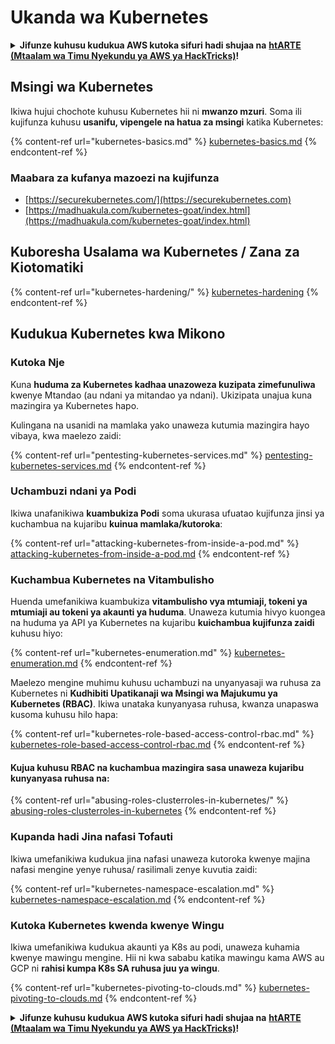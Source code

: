 # Ukanda wa Kubernetes

<details>

<summary><strong>Jifunze kuhusu kudukua AWS kutoka sifuri hadi shujaa na</strong> <a href="https://training.hacktricks.xyz/courses/arte"><strong>htARTE (Mtaalam wa Timu Nyekundu ya AWS ya HackTricks)</strong></a><strong>!</strong></summary>

Njia nyingine za kusaidia HackTricks:

* Ikiwa unataka kuona **kampuni yako ikitangazwa kwenye HackTricks** au **kupakua HackTricks kwa PDF** Angalia [**MIPANGO YA KUJIUNGA**](https://github.com/sponsors/carlospolop)!
* Pata [**bidhaa rasmi za PEASS & HackTricks**](https://peass.creator-spring.com)
* Gundua [**Familia ya PEASS**](https://opensea.io/collection/the-peass-family), mkusanyiko wetu wa kipekee wa [**NFTs**](https://opensea.io/collection/the-peass-family)
* **Jiunge na** 💬 [**Kikundi cha Discord**](https://discord.gg/hRep4RUj7f) au kikundi cha [**telegram**](https://t.me/peass) au **nifuata** kwenye **Twitter** 🐦 [**@carlospolopm**](https://twitter.com/carlospolopm)**.**
* **Shiriki mbinu zako za kudukua kwa kuwasilisha PRs kwa** [**HackTricks**](https://github.com/carlospolop/hacktricks) na [**HackTricks Cloud**](https://github.com/carlospolop/hacktricks-cloud) repos za github.

</details>

## Msingi wa Kubernetes

Ikiwa hujui chochote kuhusu Kubernetes hii ni **mwanzo mzuri**. Soma ili kujifunza kuhusu **usanifu, vipengele na hatua za msingi** katika Kubernetes:

{% content-ref url="kubernetes-basics.md" %}
[kubernetes-basics.md](kubernetes-basics.md)
{% endcontent-ref %}

### Maabara za kufanya mazoezi na kujifunza

* [https://securekubernetes.com/](https://securekubernetes.com)
* [https://madhuakula.com/kubernetes-goat/index.html](https://madhuakula.com/kubernetes-goat/index.html)

## Kuboresha Usalama wa Kubernetes / Zana za Kiotomatiki

{% content-ref url="kubernetes-hardening/" %}
[kubernetes-hardening](kubernetes-hardening/)
{% endcontent-ref %}

## Kudukua Kubernetes kwa Mikono

### Kutoka Nje

Kuna **huduma za Kubernetes kadhaa unazoweza kuzipata zimefunuliwa** kwenye Mtandao (au ndani ya mitandao ya ndani). Ukizipata unajua kuna mazingira ya Kubernetes hapo.

Kulingana na usanidi na mamlaka yako unaweza kutumia mazingira hayo vibaya, kwa maelezo zaidi:

{% content-ref url="pentesting-kubernetes-services.md" %}
[pentesting-kubernetes-services.md](pentesting-kubernetes-services.md)
{% endcontent-ref %}

### Uchambuzi ndani ya Podi

Ikiwa unafanikiwa **kuambukiza Podi** soma ukurasa ufuatao kujifunza jinsi ya kuchambua na kujaribu **kuinua mamlaka/kutoroka**:

{% content-ref url="attacking-kubernetes-from-inside-a-pod.md" %}
[attacking-kubernetes-from-inside-a-pod.md](attacking-kubernetes-from-inside-a-pod.md)
{% endcontent-ref %}

### Kuchambua Kubernetes na Vitambulisho

Huenda umefanikiwa kuambukiza **vitambulisho vya mtumiaji, tokeni ya mtumiaji au tokeni ya akaunti ya huduma**. Unaweza kutumia hivyo kuongea na huduma ya API ya Kubernetes na kujaribu **kuichambua kujifunza zaidi** kuhusu hiyo:

{% content-ref url="kubernetes-enumeration.md" %}
[kubernetes-enumeration.md](kubernetes-enumeration.md)
{% endcontent-ref %}

Maelezo mengine muhimu kuhusu uchambuzi na unyanyasaji wa ruhusa za Kubernetes ni **Kudhibiti Upatikanaji wa Msingi wa Majukumu ya Kubernetes (RBAC)**. Ikiwa unataka kunyanyasa ruhusa, kwanza unapaswa kusoma kuhusu hilo hapa:

{% content-ref url="kubernetes-role-based-access-control-rbac.md" %}
[kubernetes-role-based-access-control-rbac.md](kubernetes-role-based-access-control-rbac.md)
{% endcontent-ref %}

#### Kujua kuhusu RBAC na kuchambua mazingira sasa unaweza kujaribu kunyanyasa ruhusa na:

{% content-ref url="abusing-roles-clusterroles-in-kubernetes/" %}
[abusing-roles-clusterroles-in-kubernetes](abusing-roles-clusterroles-in-kubernetes/)
{% endcontent-ref %}

### Kupanda hadi Jina nafasi Tofauti

Ikiwa umefanikiwa kudukua jina nafasi unaweza kutoroka kwenye majina nafasi mengine yenye ruhusa/ rasilimali zenye kuvutia zaidi:

{% content-ref url="kubernetes-namespace-escalation.md" %}
[kubernetes-namespace-escalation.md](kubernetes-namespace-escalation.md)
{% endcontent-ref %}

### Kutoka Kubernetes kwenda kwenye Wingu

Ikiwa umefanikiwa kudukua akaunti ya K8s au podi, unaweza kuhamia kwenye mawingu mengine. Hii ni kwa sababu katika mawingu kama AWS au GCP ni **rahisi kumpa K8s SA ruhusa juu ya wingu**.

{% content-ref url="kubernetes-pivoting-to-clouds.md" %}
[kubernetes-pivoting-to-clouds.md](kubernetes-pivoting-to-clouds.md)
{% endcontent-ref %}

<details>

<summary><strong>Jifunze kuhusu kudukua AWS kutoka sifuri hadi shujaa na</strong> <a href="https://training.hacktricks.xyz/courses/arte"><strong>htARTE (Mtaalam wa Timu Nyekundu ya AWS ya HackTricks)</strong></a><strong>!</strong></summary>

Njia nyingine za kusaidia HackTricks:

* Ikiwa unataka kuona **kampuni yako ikitangazwa kwenye HackTricks** au **kupakua HackTricks kwa PDF** Angalia [**MIPANGO YA KUJIUNGA**](https://github.com/sponsors/carlospolop)!
* Pata [**bidhaa rasmi za PEASS & HackTricks**](https://peass.creator-spring.com)
* Gundua [**Familia ya PEASS**](https://opensea.io/collection/the-peass-family), mkusanyiko wetu wa kipekee wa [**NFTs**](https://opensea.io/collection/the-peass-family)
* **Jiunge na** 💬 [**Kikundi cha Discord**](https://discord.gg/hRep4RUj7f) au kikundi cha [**telegram**](https://t.me/peass) au **nifuata** kwenye **Twitter** 🐦 [**@carlospolopm**](https://twitter.com/carlospolopm)**.**
* **Shiriki mbinu zako za kudukua kwa kuwasilisha PRs kwa** [**HackTricks**](https://github.com/carlospolop/hacktricks) na [**HackTricks Cloud**](https://github.com/carlospolop/hacktricks-cloud) repos za github.

</details>
